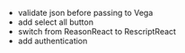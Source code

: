 - validate json before passing to Vega
- add select all button
- switch from ReasonReact to RescriptReact
- add authentication